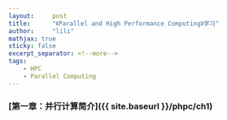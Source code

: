 ```yaml
---
layout:     post
title:      "《Parallel and High Performance Computing》学习"
author:     "lili"
mathjax: true
sticky: false
excerpt_separator: <!--more-->
tags:
    - HPC
    - Parallel Computing
---
```




 <!--more-->
 
 
### [第一章：并行计算简介]({{ site.baseurl }}/phpc/ch1)
 
